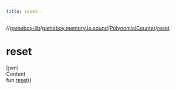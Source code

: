 ```yaml
---
title: reset -
---
```

//[gameboy-lib](../../index.md)/[gameboy.memory.io.sound](../index.md)/[PolynomialCounter](index.md)/[reset](reset.md)



# reset  
[jvm]  
Content  
fun [reset](reset.md)()  



